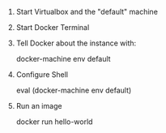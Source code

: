 1. Start Virtualbox and the "default" machine

2. Start Docker Terminal

3. Tell Docker about the instance with:

	docker-machine env default

4. Configure Shell

	eval (docker-machine env default)

5. Run an image

	docker run hello-world
